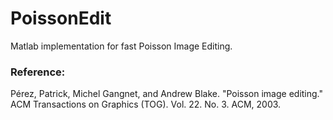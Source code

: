 # PoissonEdit

Matlab implementation for fast Poisson Image Editing.

### Reference:
Pérez, Patrick, Michel Gangnet, and Andrew Blake. "Poisson image editing." ACM Transactions on Graphics (TOG). Vol. 22. No. 3. ACM, 2003.

